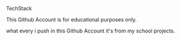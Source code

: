 TechStack





This Github Account is for educational purposes only.






what every i push in this Github Account it's from my school projects.

